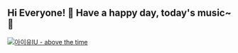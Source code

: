 ## Hi Everyone! 👋 Have a happy day, today's music~ :musical_note:

[![아이유IU - above the time](https://img.youtube.com/vi/97_VJve7UVc/sddefault.jpg)](https://www.youtube.com/watch?v=97_VJve7UVc)

<!--
**choijisoo-94/choijisoo-94** is a ✨ _special_ ✨ repository because its `README.md` (this file) appears on your GitHub profile.

Here are some ideas to get you started:

- 🔭 I’m currently working on ...
- 🌱 I’m currently learning ...
- 👯 I’m looking to collaborate on ...
- 🤔 I’m looking for help with ...
- 💬 Ask me about ...
- 📫 How to reach me: ...
- 😄 Pronouns: ...
- ⚡ Fun fact: ...
-->

